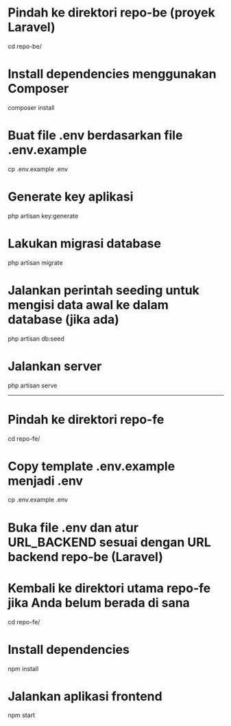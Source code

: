 # Pindah ke direktori repo-be (proyek Laravel)
cd repo-be/

# Install dependencies menggunakan Composer
composer install

# Buat file .env berdasarkan file .env.example
cp .env.example .env

# Generate key aplikasi
php artisan key:generate

# Lakukan migrasi database
php artisan migrate

# Jalankan perintah seeding untuk mengisi data awal ke dalam database (jika ada)
php artisan db:seed

# Jalankan server
php artisan serve

------------------

# Pindah ke direktori repo-fe
cd repo-fe/

# Copy template .env.example menjadi .env
cp .env.example .env

# Buka file .env dan atur URL_BACKEND sesuai dengan URL backend repo-be (Laravel)

# Kembali ke direktori utama repo-fe jika Anda belum berada di sana
cd repo-fe/

# Install dependencies
npm install

# Jalankan aplikasi frontend
npm start
